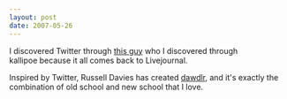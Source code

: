 ```yaml
---
layout: post
date: 2007-05-26
---
```


I discovered Twitter through [this guy](http://russelldavies.typepad.com/) who I discovered through kallipoe because it all comes back to Livejournal.

Inspired by Twitter, Russell Davies has created [dawdlr](http://dawdlr.tumblr.com/), and it's exactly the combination of old school and new school that I love.
